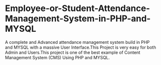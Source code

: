 # Employee-or-Student-Attendance-Management-System-in-PHP-and-MYSQL


A complete and Advanced attendance management system build in PHP and MYSQL with a massive User Interface.This Project is very easy for both Admin and Users.This project is one of the best example of Content Management System (CMS) Using PHP and MYSQL.
